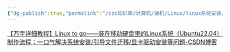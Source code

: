 ```yaml
---
{"dg-publish":true,"permalink":"/czc知识库/计算机/搞机/Linux/linux系统安装/","dgPassFrontmatter":true,"created":"2024-06-18T17:45:20.656+08:00","updated":"2024-12-08T11:41:52.732+08:00"}
---
```




[【万字详细教程】Linux to go——装在移动硬盘里的Linux系统（Ubuntu22.04）制作流程；一口气解决系统安装/引导文件迁移/显卡驱动安装等问题-CSDN博客](https://blog.csdn.net/m0_64545111/article/details/136131918)